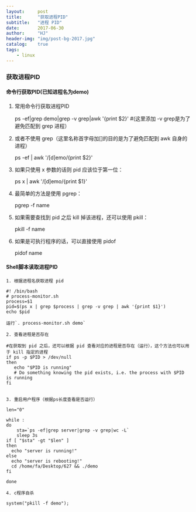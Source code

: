 ```yaml
---
layout:		post
title:		"获取进程PID"
subtitle:	"进程 PID"
date:		2017-06-30
author:		"HJ"
header-img:	"img/post-bg-2017.jpg"
catalog:	true
tags:
    - linux
---
```


### 获取进程PID

#### 命令行获取PID(已知进程名为demo)

1. 常用命令行获取进程PID

    ps -ef|grep demo|grep -v grep|awk '{print $2}' #(这里添加 -v grep是为了避免匹配到 grep 进程）

2. 或者不使用 grep（这里名称首字母加[]的目的是为了避免匹配到 awk 自身的进程）

    ps -ef | awk '/[d]emo/{print $2}'

3. 如果只使用 x 参数的话则 pid 应该位于第一位：

	ps x | awk '/[d]emo/{print $1}'

4. 最简单的方法是使用 pgrep：

	pgrep -f name

5. 如果需要查找到 pid 之后 kill 掉该进程，还可以使用 pkill：

	pkill -f name

6. 如果是可执行程序的话，可以直接使用 pidof

    pidof name

#### Shell脚本读取进程PID

	1. 根据进程名获取进程 pid

	#! /bin/bash
	# process-monitor.sh
	process=$1
	pid=$(ps x | grep $process | grep -v grep | awk '{print $1}')
	echo $pid

	运行`. process-monitor.sh demo`

	2. 查看进程是否存在
	
	#在获取到 pid 之后，还可以根据 pid 查看对应的进程是否存在（运行），这个方法也可以用于 kill 指定的进程
    if ps -p $PID > /dev/null
    then
       echo "$PID is running"
       # Do something knowing the pid exists, i.e. the process with $PID is running
    fi


	3. 重启用户程序（根据ps长度查看是否运行）
    
    len="0"
    
    while :
    do
    	sta=`ps -ef|grep server|grep -v grep|wc -L`
    	sleep 3s
    if [ "$sta" -gt "$len" ]
    then
      echo "server is running!" 
    else
      echo "server is rebooting!"
      cd /home/fa/Desktop/627 && ./demo
    fi
    
    done

	4. c程序自杀
	
	system("pkill -f demo");

